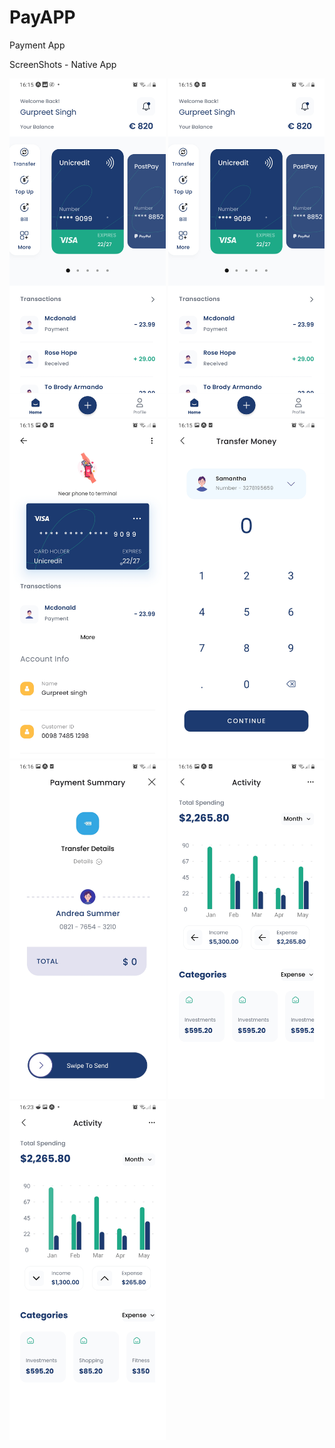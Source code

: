 # PayAPP
 Payment App

ScreenShots - Native App

<div>
    <img src="/src/assets/screenshot/screen1.jpg" width="250px"style="max-width: 100%;"</img> 
    <img src="/src/assets/screenshot/screen2.jpg" width="250px"style="max-width: 100%;"</img> 
    <img src="/src/assets/screenshot/screen3.jpg" width="250px"style="max-width: 100%;"</img> 
    <img src="/src/assets/screenshot/screen4.jpg" width="250px"style="max-width: 100%;"</img> 
    <img src="/src/assets/screenshot/screen5.jpg" width="250px"style="max-width: 100%;"</img> 
    <img src="/src/assets/screenshot/screen6.jpg" width="250px"style="max-width: 100%;"</img> 
    <img src="/src/assets/screenshot/screen7.jpg" width="250px"style="max-width: 100%;"</img> 
 
    
</div>
